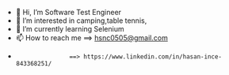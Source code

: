 - 👋 Hi, I’m Software Test Engineer
- 👀 I’m interested in camping,table tennis,
- 🌱 I’m currently learning Selenium
- 📫 How to reach me ==> hsnc0505@gmail.com
-                    ==> https://www.linkedin.com/in/hasan-ince-843368251/

<!---
hsnince05/hsnince05 is a ✨ special ✨ repository because its `README.md` (this file) appears on your GitHub profile.
You can click the Preview link to take a look at your changes.
--->
